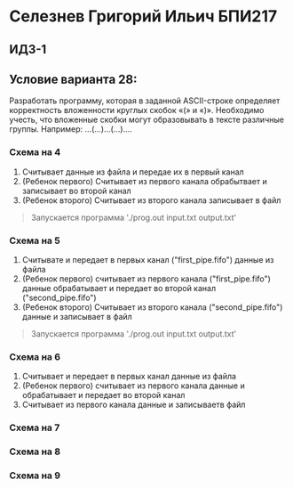 # Селезнев Григорий Ильич БПИ217
## ИДЗ-1 
## Условие варианта 28:
Разработать программу, которая в заданной ASCII-строке определяет корректность вложенности круглых скобок «(» и «)».
Необходимо учесть, что вложенные скобки могут образовывать в
тексте различные группы. Например: ...(...)...(...)....

### Схема на 4
1. Cчитывает данные из файла и передае их в первый канал
2. (Ребенок первого) Cчитывает из первого канала обрабытвает и записывает во второй канал
3. (Ребенок второго) Cчитывает из второго канала записывает в файл

> Запускается программа './prog.out input.txt output.txt'


### Схема на 5
1. Считывате и передает в первых канал ("first_pipe.fifo") данные из файла
2. (Ребенок первого) считывает из первого канала ("first_pipe.fifo") данные обрабатывает и передает во второй канал ("second_pipe.fifo")
3. (Ребенок второго) Считывает из второго канала ("second_pipe.fifo") данные и записывает в файл

> Запускается программа './prog.out input.txt output.txt'

### Схема на 6
1. Считывает и передает в первых канал данные из файла
2. (Ребенок первого) считывает из первого канала данные и обрабатывает и передает во второй канал
1. Считывает из первого канала данные и записываетв файл

### Схема на 7

### Схема на 8

### Схема на 9
